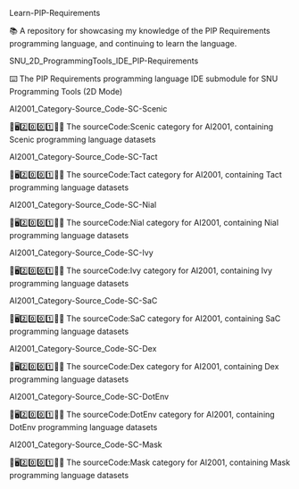 
Learn-PIP-Requirements

📚️ A repository for showcasing my knowledge of the PIP Requirements programming language, and continuing to learn the language. 

SNU_2D_ProgrammingTools_IDE_PIP-Requirements

⌨️ The PIP Requirements programming language IDE submodule for SNU Programming Tools (2D Mode)

AI2001_Category-Source_Code-SC-Scenic

🧠️🖥️2️⃣️0️⃣️0️⃣️1️⃣️💾️📜️ The sourceCode:Scenic category for AI2001, containing Scenic programming language datasets

AI2001_Category-Source_Code-SC-Tact

🧠️🖥️2️⃣️0️⃣️0️⃣️1️⃣️💾️📜️ The sourceCode:Tact category for AI2001, containing Tact programming language datasets

AI2001_Category-Source_Code-SC-Nial

🧠️🖥️2️⃣️0️⃣️0️⃣️1️⃣️💾️📜️ The sourceCode:Nial category for AI2001, containing Nial programming language datasets

AI2001_Category-Source_Code-SC-Ivy

🧠️🖥️2️⃣️0️⃣️0️⃣️1️⃣️💾️📜️ The sourceCode:Ivy category for AI2001, containing Ivy programming language datasets

AI2001_Category-Source_Code-SC-SaC

🧠️🖥️2️⃣️0️⃣️0️⃣️1️⃣️💾️📜️ The sourceCode:SaC category for AI2001, containing SaC programming language datasets

AI2001_Category-Source_Code-SC-Dex

🧠️🖥️2️⃣️0️⃣️0️⃣️1️⃣️💾️📜️ The sourceCode:Dex category for AI2001, containing Dex programming language datasets

AI2001_Category-Source_Code-SC-DotEnv

🧠️🖥️2️⃣️0️⃣️0️⃣️1️⃣️💾️📜️ The sourceCode:DotEnv category for AI2001, containing DotEnv programming language datasets

AI2001_Category-Source_Code-SC-Mask

🧠️🖥️2️⃣️0️⃣️0️⃣️1️⃣️💾️📜️ The sourceCode:Mask category for AI2001, containing Mask programming language datasets

